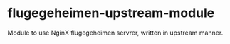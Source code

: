 # flugegeheimen-upstream-module
Module to use NginX flugegeheimen servrer, written in upstream manner.
